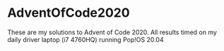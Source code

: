 # AdventOfCode2020
These are my solutions to Advent of Code 2020.
All results timed on my daily driver laptop (i7 4760HQ) running Pop!OS 20.04

